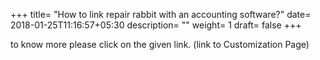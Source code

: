 +++
title= "How to link repair rabbit with an accounting software?"
date= 2018-01-25T11:16:57+05:30
description= ""
weight= 1
draft= false
+++




to know more please click on the given link. (link to Customization Page)



